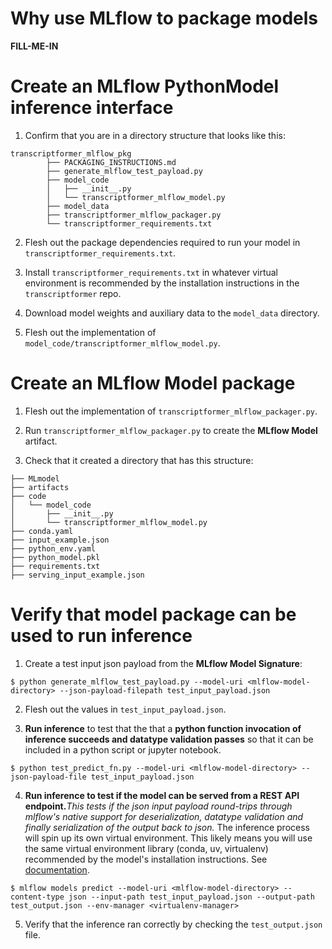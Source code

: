# Why use MLflow to package models
**FILL-ME-IN**

# Create an **MLflow PythonModel** inference interface 
1. Confirm that you are in a directory structure that looks like this:

```
transcriptformer_mlflow_pkg
        ├── PACKAGING_INSTRUCTIONS.md
        ├── generate_mlflow_test_payload.py
        ├── model_code
        │   ├── __init__.py
        │   └── transcriptformer_mlflow_model.py
        ├── model_data
        ├── transcriptformer_mlflow_packager.py
        └── transcriptformer_requirements.txt
``` 
2. Flesh out the package dependencies required to run your model in `transcriptformer_requirements.txt`.

3. Install `transcriptformer_requirements.txt` in whatever virtual environment is recommended by the installation instructions in the `transcriptformer` repo.

4. Download model weights and auxiliary data to the `model_data` directory.

5. Flesh out the implementation of `model_code/transcriptformer_mlflow_model.py`.

# Create an **MLflow Model** package
1. Flesh out the implementation of `transcriptformer_mlflow_packager.py`.

2. Run `transcriptformer_mlflow_packager.py` to create the **MLflow Model** artifact.

3. Check that it created a directory that has this structure:

```
├── MLmodel
├── artifacts
├── code
│   └── model_code
│       ├── __init__.py
│       └── transcriptformer_mlflow_model.py
├── conda.yaml
├── input_example.json
├── python_env.yaml
├── python_model.pkl
├── requirements.txt
├── serving_input_example.json
```

# Verify that model package can be used to run inference
1. Create a test input json payload from the **MLflow Model Signature**:

```
$ python generate_mlflow_test_payload.py --model-uri <mlflow-model-directory> --json-payload-filepath test_input_payload.json
```

2. Flesh out the values in `test_input_payload.json`.

3. **Run inference** to test that the that a **python function invocation of inference succeeds and datatype validation passes** so that it can be included in a python script or jupyter notebook.

```
$ python test_predict_fn.py --model-uri <mlflow-model-directory> --json-payload-file test_input_payload.json
```
4. **Run inference to test if the model can be served from a REST API endpoint.**_This tests if the json input payload round-trips through mlflow's native support for deserialization, datatype validation and finally serialization of the output back to json._
The inference process will spin up its own virtual environment.
This likely means you will use the same virtual environment library (conda, uv, virtualenv) recommended by the model's installation instructions. See [documentation](https://mlflow.org/docs/latest/api_reference/cli.html#mlflow-models-predict).

```
$ mlflow models predict --model-uri <mlflow-model-directory> --content-type json --input-path test_input_payload.json --output-path test_output.json --env-manager <virtualenv-manager>
```

5. Verify that the inference ran correctly by checking the `test_output.json` file.
